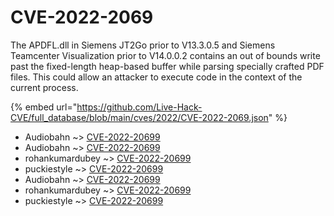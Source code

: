 # CVE-2022-2069

The APDFL.dll in Siemens JT2Go prior to V13.3.0.5 and Siemens Teamcenter Visualization prior to V14.0.0.2 contains an out of bounds write past the fixed-length heap-based buffer while parsing specially crafted PDF files. This could allow an attacker to execute code in the context of the current process.

{% embed url="https://github.com/Live-Hack-CVE/full_database/blob/main/cves/2022/CVE-2022-2069.json" %}


* Audiobahn ~> [CVE-2022-20699](https://www.alice-snow.ru/2022/database/cve-2022-2069/cve-2022-20699-audiobahn)
* Audiobahn ~> [CVE-2022-20699](https://www.alice-snow.ru/2022/database/cve-2022-2069/cve-2022-20699-audiobahn)
* rohankumardubey ~> [CVE-2022-20699](https://www.alice-snow.ru/2022/database/cve-2022-2069/cve-2022-20699-rohankumardubey)
* puckiestyle ~> [CVE-2022-20699](https://www.alice-snow.ru/2022/database/cve-2022-2069/cve-2022-20699-puckiestyle)
* Audiobahn ~> [CVE-2022-20699](https://www.alice-snow.ru/2022/database/cve-2022-2069/cve-2022-20699-audiobahn)
* rohankumardubey ~> [CVE-2022-20699](https://www.alice-snow.ru/2022/database/cve-2022-2069/cve-2022-20699-rohankumardubey)
* puckiestyle ~> [CVE-2022-20699](https://www.alice-snow.ru/2022/database/cve-2022-2069/cve-2022-20699-puckiestyle)